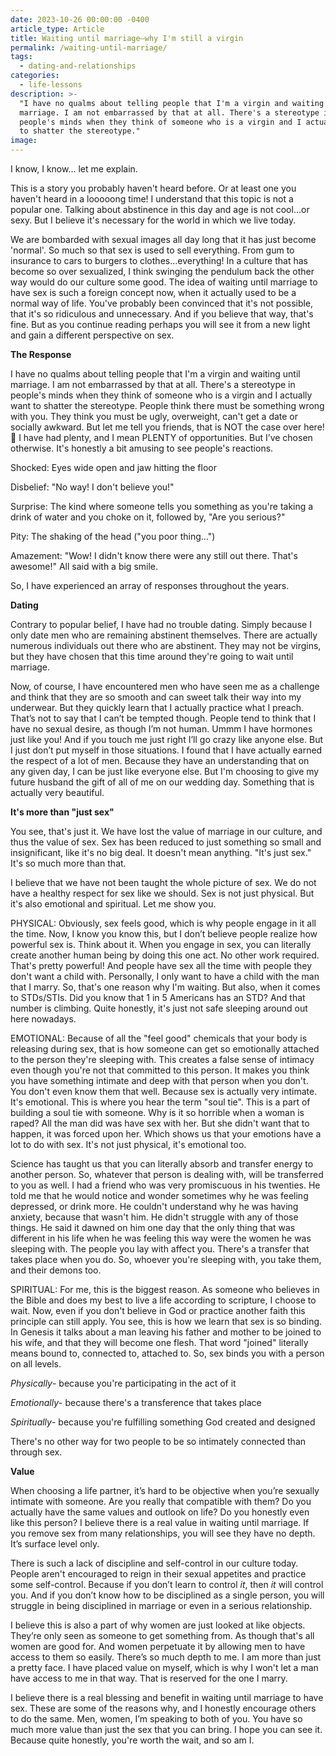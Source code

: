 ```yaml
---
date: 2023-10-26 00:00:00 -0400
article_type: Article
title: Waiting until marriage—why I'm still a virgin
permalink: /waiting-until-marriage/
tags:
  - dating-and-relationships
categories:
  - life-lessons
description: >-
  "I have no qualms about telling people that I'm a virgin and waiting until
  marriage. I am not embarrassed by that at all. There's a stereotype in
  people's minds when they think of someone who is a virgin and I actually want
  to shatter the stereotype."
image:
---
```

I know, I know… let me explain.

This is a story you probably haven't heard before. Or at least one you haven't heard in a looooong time! I understand that this topic is not a popular one. Talking about abstinence in this day and age is not cool…or sexy. But I believe it's necessary for the world in which we live today.

We are bombarded with sexual images all day long that it has just become 'normal'. So much so that sex is used to sell everything. From gum to insurance to cars to burgers to clothes…everything! In a culture that has become so over sexualized, I think swinging the pendulum back the other way would do our culture some good. The idea of waiting until marriage to have sex is such a foreign concept now, when it actually used to be a normal way of life. You've probably been convinced that it's not possible, that it's so ridiculous and unnecessary. And if you believe that way, that's fine. But as you continue reading perhaps you will see it from a new light and gain a different perspective on sex.

**The Response**

I have no qualms about telling people that I'm a virgin and waiting until marriage. I am not embarrassed by that at all. There's a stereotype in people's minds when they think of someone who is a virgin and I actually want to shatter the stereotype. People think there must be something wrong with you. They think you must be ugly, overweight, can't get a date or socially awkward. But let me tell you friends, that is NOT the case over here! 🙋 I have had plenty, and I mean PLENTY of opportunities. But I’ve chosen otherwise. It's honestly a bit amusing to see people's reactions.

Shocked: Eyes wide open and jaw hitting the floor

Disbelief: "No way! I don't believe you!"

Surprise: The kind where someone tells you something as you're taking a drink of water and you choke on it, followed by, "Are you serious?"

Pity: The shaking of the head ("you poor thing…")

Amazement: "Wow! I didn't know there were any still out there. That's awesome!" All said with a big smile.

So, I have experienced an array of responses throughout the years.

**Dating**

Contrary to popular belief, I have had no trouble dating. Simply because I only date men who are remaining abstinent themselves. There are actually numerous individuals out there who are abstinent. They may not be virgins, but they have chosen that this time around they're going to wait until marriage.

Now, of course, I have encountered men who have seen me as a challenge and think that they are so smooth and can sweet talk their way into my underwear. But they quickly learn that I actually practice what I preach. That’s not to say that I can’t be tempted though. People tend to think that I have no sexual desire, as though I’m not human. Ummm I have hormones just like you! And if you touch me just right I’ll go crazy like anyone else. But I just don’t put myself in those situations. I found that I have actually earned the respect of a lot of men. Because they have an understanding that on any given day, I can be just like everyone else. But I'm choosing to give my future husband the gift of all of me on our wedding day. Something that is actually very beautiful.

**It's more than "just sex"**

You see, that's just it. We have lost the value of marriage in our culture, and thus the value of sex. Sex has been reduced to just something so small and insignificant, like it's no big deal. It doesn't mean anything. "It's just sex." It's so much more than that.

I believe that we have not been taught the whole picture of sex. We do not have a healthy respect for sex like we should. Sex is not just physical. But it's also emotional and spiritual. Let me show you.

PHYSICAL: Obviously, sex feels good, which is why people engage in it all the time. Now, I know you know this, but I don’t believe people realize how powerful sex is. Think about it. When you engage in sex, you can literally create another human being by doing this one act. No other work required. That's pretty powerful! And people have sex all the time with people they don't want a child with. Personally, I only want to have a child with the man that I marry. So, that's one reason why I'm waiting. But also, when it comes to STDs/STIs. Did you know that 1 in 5 Americans has an STD? And that number is climbing. Quite honestly, it's just not safe sleeping around out here nowadays.

EMOTIONAL: Because of all the "feel good" chemicals that your body is releasing during sex, that is how someone can get so emotionally attached to the person they're sleeping with. This creates a false sense of intimacy even though you're not that committed to this person. It makes you think you have something intimate and deep with that person when you don't. You don't even know them that well. Because sex is actually very intimate. It's emotional. This is where you hear the term "soul tie". This is a part of building a soul tie with someone. Why is it so horrible when a woman is raped? All the man did was have sex with her. But she didn't want that to happen, it was forced upon her. Which shows us that your emotions have a lot to do with sex. It's not just physical, it's emotional too.

Science has taught us that you can literally absorb and transfer energy to another person. So, whatever that person is dealing with, will be transferred to you as well. I had a friend who was very promiscuous in his twenties. He told me that he would notice and wonder sometimes why he was feeling depressed, or drink more. He couldn't understand why he was having anxiety, because that wasn't him. He didn't struggle with any of those things. He said it dawned on him one day that the only thing that was different in his life when he was feeling this way were the women he was sleeping with. The people you lay with affect you. There's a transfer that takes place when you do. So, whoever you're sleeping with, you take them, and their demons too.

SPIRITUAL: For me, this is the biggest reason. As someone who believes in the Bible and does my best to live a life according to scripture, I choose to wait. Now, even if you don't believe in God or practice another faith this principle can still apply. You see, this is how we learn that sex is so binding. In Genesis it talks about a man leaving his father and mother to be joined to his wife, and that they will become one flesh. That word "joined" literally means bound to, connected to, attached to. So, sex binds you with a person on all levels.

*Physically*\- because you're participating in the act of it

*Emotionally*\- because there's a transference that takes place

*Spiritually*\- because you're fulfilling something God created and designed

There's no other way for two people to be so intimately connected than through sex.

**Value**

When choosing a life partner, it’s hard to be objective when you’re sexually intimate with someone. Are you really that compatible with them? Do you actually have the same values and outlook on life? Do you honestly even like this person? I believe there is a real value in waiting until marriage. If you remove sex from many relationships, you will see they have no depth. It’s surface level only.&nbsp;

There is such a lack of discipline and self-control in our culture today. People aren't encouraged to reign in their sexual appetites and practice some self-control. Because if you don’t learn to control *it*, then *it* will control you. And if you don’t know how to be disciplined as a single person, you will struggle in being disciplined in marriage or even in a serious relationship.

I believe this is also a part of why women are just looked at like objects. They’re only seen as someone to get something from. As though that's all women are good for. And women perpetuate it by allowing men to have access to them so easily. There’s so much depth to me. I am more than just a pretty face. I have placed value on myself, which is why I won't let a man have access to me in that way. That is reserved for the one I marry.&nbsp;

I believe there is a real blessing and benefit in waiting until marriage to have sex. These are some of the reasons why, and I honestly encourage others to do the same. Men, women, I’m speaking to both of you. You have so much more value than just the sex that you can bring. I hope you can see it. Because quite honestly, you're worth the wait, and so am I.